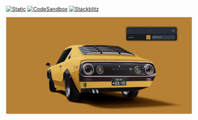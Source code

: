 [![Static](https://img.shields.io/badge/demo-%23646CFF.svg?logo=html5&logoColor=white)](https://pmndrs.github.io/examples/stage-presets-gltfjsx)
[![CodeSandbox](https://img.shields.io/badge/codesandbox-040404?logo=codesandbox&logoColor=DBDBDB)](https://codesandbox.io/s/github/pmndrs/examples/tree/main/apps/stage-presets-gltfjsx)
[![Stackblitz](https://img.shields.io/badge/stackblitz-fff?logo=Stackblitz&logoColor=1389FD)](https://stackblitz.com/github/pmndrs/examples/tree/main/apps/stage-presets-gltfjsx)

![](thumbnail.png)

